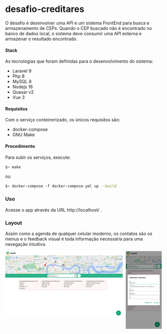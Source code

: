 # desafio-creditares

O desafio é desenvolver uma API e um sistema FrontEnd para busca e armazenamento de CEPs. Quando o CEP buscado não é encontrado no banco de dados local, o sistema deve consumir uma API externa e armazenar o resultado encontrado.

#### Stack

As tecnologias que foram definidas para o desenvolvimento do sistema:

- Laravel 9
- Php 8
- MySQL 8
- Nodejs 16
- Quasar v2
- Vue 3

#### Requisitos

Com o serviço conteinerizado, os únicos requisitos são:

- docker-compose
- GNU Make

#### Procedimento

Para subir os serviços, execute:

```Bash
$> make
```

ou

```Bash
$> docker-compose -f docker-compose.yml up --build
```

### Uso

Acesse o app através da URL http://localhost/ .

### Layout

Assim como a agenda de qualquer celular moderno, os contatos são os menus e o feedback visual é toda informação necessária para uma navegação intuitiva.

<img align="right" width="23%" src="https://github.com/dpiza/resources/blob/master/imgs/iphone_add.png?raw=true"/>
<img align="left" width="75%" src="https://github.com/dpiza/resources/blob/master/imgs/hd.png?raw=true"/>
